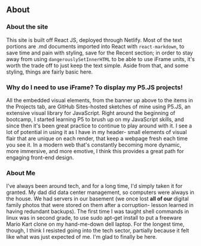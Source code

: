 ## About 

### About the site
This site is built off React JS, deployed through Netlify. Most of the text portions are .md documents imported into React with `react-markdown`, to save time and pain with styling, save for the Recent section; in order to stay away from using `dangerouslySetInnerHTML` to be able to use iFrame units, it's worth the trade off to just keep the text simple. Aside from that, and some styling, things are fairly basic here. 

### Why do I need to use iFrame? To display my P5.JS projects! 
All the embedded visual elements, from the banner up above to the items in the Projects tab, are GitHub Sites-hosted sketches of mine using P5.JS, an extensive visual library for JavaScript. Right around the beginning of bootcamp, I started learning P5 to brush up on my JavaScript skills, and since then it's been great practice to continue to play around with it. I see a lot of potential in using it as I have in my header- small elements of visual flair that are unique on each render, that keep a webpage fresh each time you see it. In a modern web that's constantly becoming more dynamic, more immersive, and more emotive, I think this provides a great path for engaging front-end design. 

### About Me
I've always been around tech, and for a long time, I'd simply taken it for granted. My dad did data center management, so computers were always in the house. We had servers in our basement (we once lost **all of our** digital family photos that were stored on them after a corruption- lesson learned in having redundant backups). The first time I was taught shell commands in linux was in second grade, to use sudo apt-get install to put a freeware Mario Kart clone on my hand-me-down dell laptop. For the longest time, though, I think I resisted going into the tech sector, partially because it felt like what was just expected of me. I'm glad to finally be here.